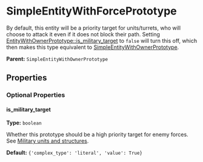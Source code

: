 # SimpleEntityWithForcePrototype

By default, this entity will be a priority target for units/turrets, who will choose to attack it even if it does not block their path. Setting [EntityWithOwnerPrototype::is_military_target](prototype:EntityWithOwnerPrototype::is_military_target) to `false` will turn this off, which then makes this type equivalent to [SimpleEntityWithOwnerPrototype](prototype:SimpleEntityWithOwnerPrototype).

**Parent:** `SimpleEntityWithOwnerPrototype`

## Properties

### Optional Properties

#### is_military_target

**Type:** `boolean`

Whether this prototype should be a high priority target for enemy forces. See [Military units and structures](https://wiki.factorio.com/Military_units_and_structures).

**Default:** `{'complex_type': 'literal', 'value': True}`

